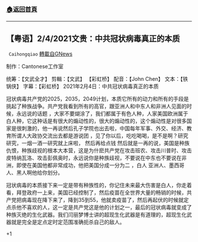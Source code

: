 ###  [:house:返回首頁](https://github.com/ourhimalayas/txt)
---

## 【粤语】2/4/2021文贵：中共冠状病毒真正的本质
` Caihongqiao` [轉載自GNews](https://gnews.org/zh-hans/906716/)

制作：Cantonese工作室


统筹：【文武全才】 剪輯：【文武】 【彩虹桥】 配音：【John Chen】 文本：【铁锅侠】 字幕：【彩虹桥】
2021年2月4日：中共冠状病毒真正的本质

冠状病毒共产党的2025，2035，2049计划，本质它所有的动力和所有的手段是挑起了种族战争。共产党我看到所有的高官，跟亚洲人和中东人和非洲人见面的时候，永远说的话题 ，大家不要煳涂了，我们都属于有色人种，人家美国欧洲属于白人种，它这种话是有很大的煽动性的，很大的煽动性的，这个煽动性是对很多国家是很刺激的，他一再说然后孔子学院也出去啦，中国每年军事、外交、经济、教育所谓人大政协交流出去都是游说团 ，见了你以后，吃吃喝喝，是不是啊？研究研究，一烟一酒一研究就上床啦， 然后再给点钱 然后就是一再的说，美国是种族仇恨，种族歧视的根本大本营，这是为什麽共产党在攻击班农、攻击川普时、攻击皮特纳瓦洛、攻击彭佩奥时，永远说你是种族歧视，不要说在中东也不要说在非洲，即使在美国他都非常成功，他把美国分成一分为二 ，白人 亚洲人、墨西哥人、黑人啊他给你划分。

冠状病毒的本质接下来一定是带有种族性的，你记住未来最大伤害是白人，你走着看，拜登政府一上来，美国已经控制了，然后疫苗在全世界大量的畅销的时候，共产党把病毒现在降下来了，降到35到55，他就卖疫苗了，然后再起伏的时候就定点杀他不喜欢的人，这一定是共产党这是他的计划之一，最后的冠状病毒就变成了种族灭绝的生化武器。我们闫丽梦博士讲的超现生化武器是有道理的，超现生化武器就是完全是定点定时定范围准确扼杀自己的敌人。

+1
